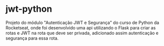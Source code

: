 # jwt-python

Projeto do módulo "Autenticação JWT e Segurança" do curso de Python da Rocketseat,
onde foi desenvolvido uma api utilizando o Flask para criar as rotas e JWT na rota que deve ser privada,
adicionado assim autenticação e segurança para essa rota.

